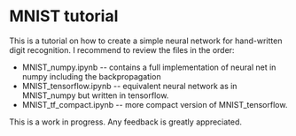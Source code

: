 MNIST tutorial
=================

This is a tutorial on how to create a simple neural network for hand-written digit recognition. I recommend to review the files in the order:
- MNIST_numpy.ipynb -- contains a full implementation of neural net in numpy including the backpropagation
- MNIST_tensorflow.ipynb -- equivalent neural network as in MNIST_numpy but written in tensorflow.
- MNIST_tf_compact.ipynb -- more compact version of MNIST_tensorflow. 

This is a work in progress. Any feedback is greatly appreciated.

